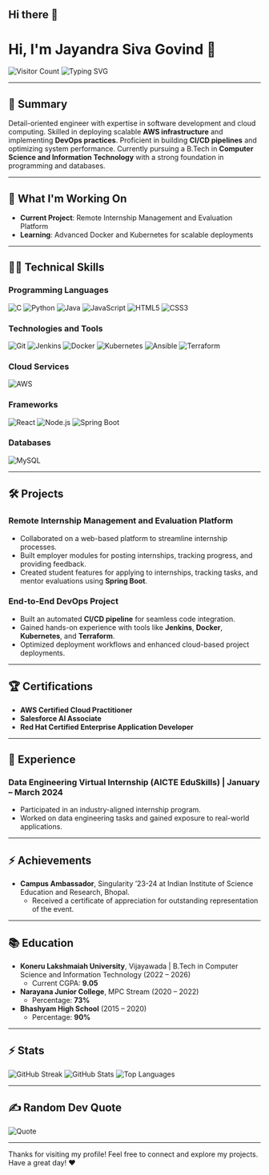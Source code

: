 ## Hi there 👋

# Hi, I'm Jayandra Siva Govind 👋

![Visitor Count](https://komarev.com/ghpvc/?username=Govind93923&color=blue)
![Typing SVG](https://readme-typing-svg.herokuapp.com?font=Fira+Code&size=24&pause=1000&color=27F7FF&center=true&vCenter=true&width=600&lines=A+Passionate+Software+Developer;DevOps+Engineer;Cloud+Computing+Enthusiast;Always+Striving+to+Innovate)

---

## 📝 Summary
Detail-oriented engineer with expertise in software development and cloud computing. Skilled in deploying scalable **AWS infrastructure** and implementing **DevOps practices**. Proficient in building **CI/CD pipelines** and optimizing system performance. Currently pursuing a B.Tech in **Computer Science and Information Technology** with a strong foundation in programming and databases.

---

## 🔭 What I'm Working On
- **Current Project**: Remote Internship Management and Evaluation Platform
- **Learning**: Advanced Docker and Kubernetes for scalable deployments

---

## 🧑‍💻 Technical Skills

### Programming Languages
![C](https://img.shields.io/badge/C-00599C?style=for-the-badge&logo=c&logoColor=white)
![Python](https://img.shields.io/badge/Python-3776AB?style=for-the-badge&logo=python&logoColor=white)
![Java](https://img.shields.io/badge/Java-007396?style=for-the-badge&logo=java&logoColor=white)
![JavaScript](https://img.shields.io/badge/JavaScript-F7DF1E?style=for-the-badge&logo=javascript&logoColor=black)
![HTML5](https://img.shields.io/badge/HTML5-E34F26?style=for-the-badge&logo=html5&logoColor=white)
![CSS3](https://img.shields.io/badge/CSS3-1572B6?style=for-the-badge&logo=css3&logoColor=white)

### Technologies and Tools
![Git](https://img.shields.io/badge/Git-F05032?style=for-the-badge&logo=git&logoColor=white)
![Jenkins](https://img.shields.io/badge/Jenkins-D24939?style=for-the-badge&logo=jenkins&logoColor=white)
![Docker](https://img.shields.io/badge/Docker-2496ED?style=for-the-badge&logo=docker&logoColor=white)
![Kubernetes](https://img.shields.io/badge/Kubernetes-326CE5?style=for-the-badge&logo=kubernetes&logoColor=white)
![Ansible](https://img.shields.io/badge/Ansible-EE0000?style=for-the-badge&logo=ansible&logoColor=white)
![Terraform](https://img.shields.io/badge/Terraform-7B42BC?style=for-the-badge&logo=terraform&logoColor=white)

### Cloud Services
![AWS](https://img.shields.io/badge/Amazon%20AWS-232F3E?style=for-the-badge&logo=amazon-aws&logoColor=white)

### Frameworks
![React](https://img.shields.io/badge/React-61DAFB?style=for-the-badge&logo=react&logoColor=black)
![Node.js](https://img.shields.io/badge/Node.js-339933?style=for-the-badge&logo=nodedotjs&logoColor=white)
![Spring Boot](https://img.shields.io/badge/Spring%20Boot-6DB33F?style=for-the-badge&logo=springboot&logoColor=white)

### Databases
![MySQL](https://img.shields.io/badge/MySQL-4479A1?style=for-the-badge&logo=mysql&logoColor=white)

---

## 🛠️ Projects

### Remote Internship Management and Evaluation Platform
- Collaborated on a web-based platform to streamline internship processes.
- Built employer modules for posting internships, tracking progress, and providing feedback.
- Created student features for applying to internships, tracking tasks, and mentor evaluations using **Spring Boot**.

### End-to-End DevOps Project
- Built an automated **CI/CD pipeline** for seamless code integration.
- Gained hands-on experience with tools like **Jenkins**, **Docker**, **Kubernetes**, and **Terraform**.
- Optimized deployment workflows and enhanced cloud-based project deployments.

---

## 🏆 Certifications
- **AWS Certified Cloud Practitioner**
- **Salesforce AI Associate**
- **Red Hat Certified Enterprise Application Developer**

---

## 👔 Experience
### Data Engineering Virtual Internship (AICTE EduSkills) | January – March 2024
- Participated in an industry-aligned internship program.
- Worked on data engineering tasks and gained exposure to real-world applications.

---

## ⚡ Achievements
- **Campus Ambassador**, Singularity ’23-24 at Indian Institute of Science Education and Research, Bhopal.
  - Received a certificate of appreciation for outstanding representation of the event.

---

## 📚 Education
- **Koneru Lakshmaiah University**, Vijayawada | B.Tech in Computer Science and Information Technology (2022 – 2026)
  - Current CGPA: **9.05**
- **Narayana Junior College**, MPC Stream (2020 – 2022)
  - Percentage: **73%**
- **Bhashyam High School** (2015 – 2020)
  - Percentage: **90%**

---

## ⚡ Stats
![GitHub Streak](https://github-readme-streak-stats.herokuapp.com/?user=Govind93923)
![GitHub Stats](https://github-readme-stats.vercel.app/api?username=Govind93923&show_icons=true)
![Top Languages](https://github-readme-stats.vercel.app/api/top-langs/?username=Govind93923&layout=compact)

---

## ✍️ Random Dev Quote
![Quote](https://quotes-github-readme.vercel.app/api?type=horizontal&theme=dark)

---

Thanks for visiting my profile! Feel free to connect and explore my projects. Have a great day! ❤️
